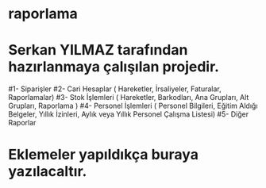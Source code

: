 # raporlama

# Serkan YILMAZ tarafından hazırlanmaya çalışılan projedir.

#1- Siparişler
#2- Cari Hesaplar ( Hareketler, İrsaliyeler, Faturalar, Raporlamalar)
#3- Stok İşlemleri ( Hareketler, Barkodları, Ana Grupları, Alt Grupları, Raporlama )
#4- Personel İşlemleri ( Personel Bilgileri, Eğitim Aldığı Belgeler, Yıllık İzinleri, Aylık veya Yıllık Personel Çalışma Listesi)
#5- Diğer Raporlar

# Eklemeler yapıldıkça buraya yazılacaltır.
